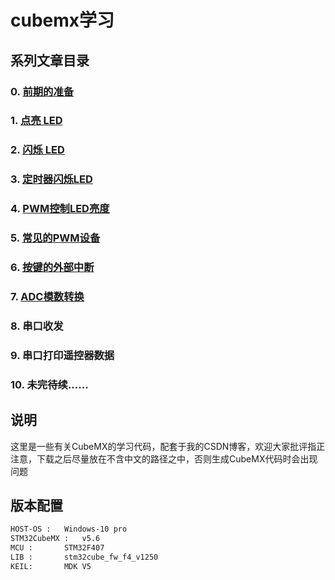 # cubemx学习

## 系列文章目录
### 0. [前期的准备](https://blog.csdn.net/programmaker3/article/details/112058912)  
### 1. [点亮 LED](https://blog.csdn.net/programmaker3/article/details/112106512)
### 2. [闪烁 LED](https://blog.csdn.net/programmaker3/article/details/112168795)
### 3. [定时器闪烁LED](https://blog.csdn.net/programmaker3/article/details/112256989)
### 4. [PWM控制LED亮度](https://blog.csdn.net/programmaker3/article/details/112360712)
### 5. [常见的PWM设备](https://blog.csdn.net/programmaker3/article/details/112480660)
### 6. [按键的外部中断](https://blog.csdn.net/programmaker3/article/details/112669877)
### 7. [ADC模数转换](https://blog.csdn.net/programmaker3/article/details/112859897)
### 8. 串口收发
### 9. 串口打印遥控器数据
### 10. 未完待续......

## 说明
这里是一些有关CubeMX的学习代码，配套于我的CSDN博客，欢迎大家批评指正  
注意，下载之后尽量放在不含中文的路径之中，否则生成CubeMX代码时会出现问题

## 版本配置
```bash
HOST-OS : 	Windows-10 pro
STM32CubeMX :   v5.6
MCU : 		STM32F407
LIB : 		stm32cube_fw_f4_v1250
KEIL:  		MDK V5
```
